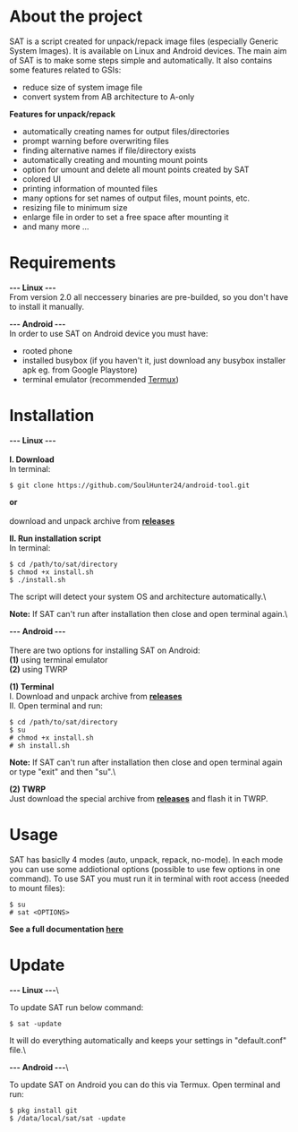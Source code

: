 # About the project

SAT is a script created for unpack/repack image files (especially Generic System Images). It is available on Linux and Android devices. The main aim of SAT is to make some steps simple and automatically. It also contains some features related to GSIs:

- reduce size of system image file
- convert system from AB architecture to A-only

**Features for unpack/repack**
* automatically creating names for output files/directories
* prompt warning before overwriting files
* finding alternative names if file/directory exists
* automatically creating and mounting mount points
* option for umount and delete all mount points created by SAT
* colored UI
* printing information of mounted files
* many options for set names of output files, mount points, etc.
* resizing file to minimum size
* enlarge file in order to set a free space after mounting it
* and many more ...

# Requirements

**--- Linux ---**\
From version 2.0 all neccessery binaries are pre-builded, so you don't have to install it manually.

**--- Android ---**\
In order to use SAT on Android device you must have:
* rooted phone
* installed busybox (if you haven't it, just download any busybox installer apk eg. from Google Playstore)
* terminal emulator (recommended [Termux])

# Installation

**--- Linux ---**\
<br>
**I. Download**\
In terminal:
```
$ git clone https://github.com/SoulHunter24/android-tool.git
```
**or**\
<br>
download and unpack archive from **[releases]**

**II. Run installation script**\
In terminal:
```
$ cd /path/to/sat/directory
$ chmod +x install.sh
$ ./install.sh
```
The script will detect your system OS and architecture automatically.\

**Note:** If SAT can't run after installation then close and open terminal again.\

**--- Android ---**\
<br>
There are two options for installing SAT on Android:\
**(1)** using terminal emulator\
**(2)** using TWRP

**(1) Terminal**\
I. Download and unpack archive from **[releases]**\
II. Open terminal and run:
```
$ cd /path/to/sat/directory
$ su
# chmod +x install.sh
# sh install.sh
```
**Note:** If SAT can't run after installation then close and open terminal again or type "exit" and then "su".\

**(2) TWRP**\
Just download the special archive from **[releases]** and flash it in TWRP.

# Usage
SAT has basiclly 4 modes (auto, unpack, repack, no-mode). In each mode you can use some addiotional options (possible to use few options in one command). To use SAT you must run it in terminal with root access (needed to mount files):
```
$ su
# sat <OPTIONS>
```
**See a full documentation [here]**

# Update

**--- Linux ---**\

To update SAT run below command:
```
$ sat -update
```
It will do everything automatically and keeps your settings in "default.conf" file.\

**--- Android ---**\

To update SAT on Android you can do this via Termux. Open terminal and run:
```
$ pkg install git
$ /data/local/sat/sat -update
```


   [releases]: <https://github.com/SoulHunter24/android-tool/releases>
   [here]: <https://github.com/SoulHunter24/android-tool/blob/master/documentation.md>
   [Termux]: <https://termux.com/>
   
